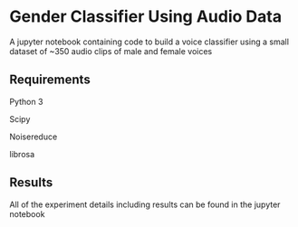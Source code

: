 # Gender Classifier Using Audio Data

A jupyter notebook containing code to build a voice classifier using a small dataset of ~350 audio clips of male and female voices

## Requirements

Python 3 


Scipy

Noisereduce

librosa

## Results
All of the experiment details including results can be found in the jupyter notebook
